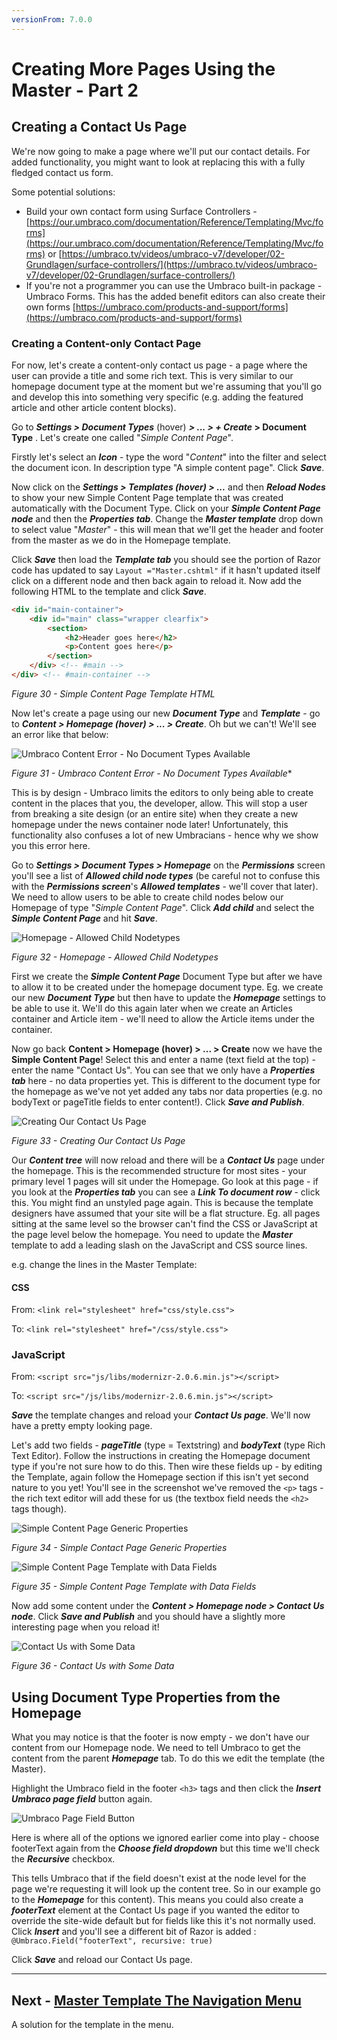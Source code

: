 ```yaml
---
versionFrom: 7.0.0
---
```

# Creating More Pages Using the Master - Part 2

## Creating a Contact Us Page


We're now going to make a page where we'll put our contact details. For added functionality, you might want to look at replacing this with a fully fledged contact us form.


Some potential solutions:

* Build your own contact form using Surface Controllers - [https://our.umbraco.com/documentation/Reference/Templating/Mvc/forms](https://our.umbraco.com/documentation/Reference/Templating/Mvc/forms) or [https://umbraco.tv/videos/umbraco-v7/developer/02-Grundlagen/surface-controllers/](https://umbraco.tv/videos/umbraco-v7/developer/02-Grundlagen/surface-controllers/)
* If you're not a programmer you can use the Umbraco built-in package - Umbraco Forms. This has the added benefit editors can also create their own forms [https://umbraco.com/products-and-support/forms](https://umbraco.com/products-and-support/forms)

### Creating a Content-only Contact Page

For now, let's create a content-only contact us page - a page where the user can provide a title and some rich text. This is very similar to our homepage document type at the moment but we're assuming that you'll go and develop this into something very specific (e.g. adding the featured article and other article content blocks).

<!-- vale valeStyle.Hyperbolic = NO -->

Go to **_Settings > Document Types_** (hover) **_> ... > + Create_ > Document Type** .  Let's create one called "_Simple Content Page_".

Firstly let's select an **_Icon_** - type the word "_Content_" into the filter and select the document icon. In description type "A simple content page".  Click **_Save_**.


Now click on the **_Settings > Templates (hover) > ..._** and then **_Reload Nodes_** to show your new Simple Content Page template that was created automatically with the Document Type.  Click on your **_Simple Content Page node_** and then the **_Properties tab_**. Change the **_Master template_** drop down to select value "_Master_" - this will mean that we'll get the header and footer from the master as we do in the Homepage template.


Click **_Save_** then load the **_Template tab_** you should see the portion of Razor code has updated to say `Layout ="Master.cshtml"` if it hasn't updated itself click on a different node and then back again to reload it. Now add the following HTML to the template and click **_Save_**.

```html
<div id="main-container">
    <div id="main" class="wrapper clearfix">
        <section>
            <h2>Header goes here</h2>
            <p>Content goes here</p>
        </section>
    </div> <!-- #main -->
</div> <!-- #main-container -->
```

*Figure 30 - Simple Content Page Template HTML*

Now let's create a page using our new **_Document Type_** and **_Template_** - go to **_Content > Homepage (hover) > ... > Create_**.  Oh but we can't!  We'll see an error like that below:


![Umbraco Content Error - No Document Types Available](images/figure-31-simple-content-page-cant-create.png)


*Figure 31 - Umbraco Content Error - No Document Types Available**


This is by design - Umbraco limits the editors to only being able to create content in the places that you, the developer, allow. This will stop a user from breaking a site design (or an entire site) when they create a new homepage under the news container node later! Unfortunately, this functionality also confuses a lot of new Umbracians - hence why we show you this error here.

Go to **_Settings > Document Types > Homepage_** on the **_Permissions_**  screen you'll see a list of **_Allowed child node types_** (be careful not to confuse this with the **_Permissions screen_**'s **_Allowed templates_** - we'll cover that later).  We need to allow users to be able to create child nodes below our Homepage of type "_Simple Content Page_". Click **_Add child_** and select the **_Simple Content Page_** and hit **_Save_**.


![Homepage - Allowed Child Nodetypes](images/figure-32-homepage-allowed-child.png)


*Figure 32 - Homepage - Allowed Child Nodetypes*

First we create the **_Simple Content Page_** Document Type but after we have to allow it to be created under the homepage document type. Eg. we create our new **_Document Type_** but then have to update the **_Homepage_** settings to be able to use it. We'll do this again later when we create an Articles container and Article item - we'll need to allow the Article items under the container.


Now go back **Content > Homepage (hover) > ... > Create** now we have the **Simple Content Page**! Select this and enter a name (text field at the top) - enter the name "Contact Us". You can see that we only have a **_Properties tab_** here - no data properties yet. This is different to the document type for the homepage as we've not yet added any tabs nor data properties (e.g. no bodyText or pageTitle fields to enter content!).  Click **_Save and Publish_**.


![Creating Our Contact Us Page](images/figure-33-contact-us.png)


*Figure 33 - Creating Our Contact Us Page*


Our **_Content tree_** will now reload and there will be a **_Contact Us_** page under the homepage.  This is the recommended structure for most sites - your primary level 1 pages will sit under the Homepage. Go look at this page - if you look at the **_Properties tab_** you can see a **_Link To document row_** - click this. You might find an unstyled page again. This is because the template designers have assumed that your site will be a flat structure. Eg. all pages sitting at the same level so the browser can't find the CSS or JavaScript at the page level below the homepage. You need to update the **_Master_** template to add a leading slash on the JavaScript and CSS source lines.

e.g.  change the lines in the Master Template:

#### CSS
From: `<link rel="stylesheet" href="css/style.css">`


To: `<link rel="stylesheet" href="/css/style.css">`

### JavaScript
From: `<script src="js/libs/modernizr-2.0.6.min.js"></script>`


To: `<script src="/js/libs/modernizr-2.0.6.min.js"></script>`


**_Save_** the template changes and reload your **_Contact Us page_**. We'll now have a pretty empty looking page.


Let's add two fields - **_pageTitle_** (type = Textstring) and **_bodyText_** (type Rich Text Editor).  Follow the instructions in creating the Homepage document type if you're not sure how to do this. Then wire these fields up - by editing the Template, again follow the Homepage section if this isn't yet second nature to you yet! You'll see in the screenshot we've removed the `<p>` tags - the rich text editor will add these for us (the textbox field needs the `<h2>` tags though).


![Simple Content Page Generic Properties](images/figure-34-contact-us-generic-properties.png)


*Figure 34 - Simple Contact Page Generic Properties*


![Simple Content Page Template with Data Fields](images/figure-35-contact-us-template-with-data-fields.png)


*Figure 35 - Simple Content Page Template with Data Fields*


Now add some content under the **_Content > Homepage node > Contact Us node_**. Click **_Save and Publish_** and you should have a slightly more interesting page when you reload it!


![Contact Us with Some Data](images/figure-36-contact-us-with-some-data.png)


*Figure 36 - Contact Us with Some Data*


## Using Document Type Properties from the Homepage


What you may notice is that the footer is now empty - we don't have our content from our Homepage node. We need to tell Umbraco to get the content from the parent **_Homepage_** tab. To do this we edit the template (the Master).


Highlight the Umbraco field in the footer `<h3>` tags and then click the **_Insert Umbraco page field_** button again.

![Umbraco Page Field Button](images/umbraco-page-field.png)

Here is where all of the options we ignored earlier come into play - choose footerText again from the **_Choose field dropdown_** but this time we'll check the **_Recursive_** checkbox.

This tells Umbraco that if the field doesn't exist at the node level for the page we're requesting it will look up the content tree. So in our example go to the **_Homepage_** for this content). This means you could also create a **_footerText_** element at the Contact Us page if you wanted the editor to override the site-wide default but for fields like this it's not normally used.  Click **_Insert_** and you'll see a different bit of Razor is added : `@Umbraco.Field("footerText", recursive: true)`


Click **_Save_** and reload our Contact Us page.


---
## Next - [Master Template The Navigation Menu](../Master-Template-The-Navigation-Menu/index-v7.md)
A solution for the template in the menu.
